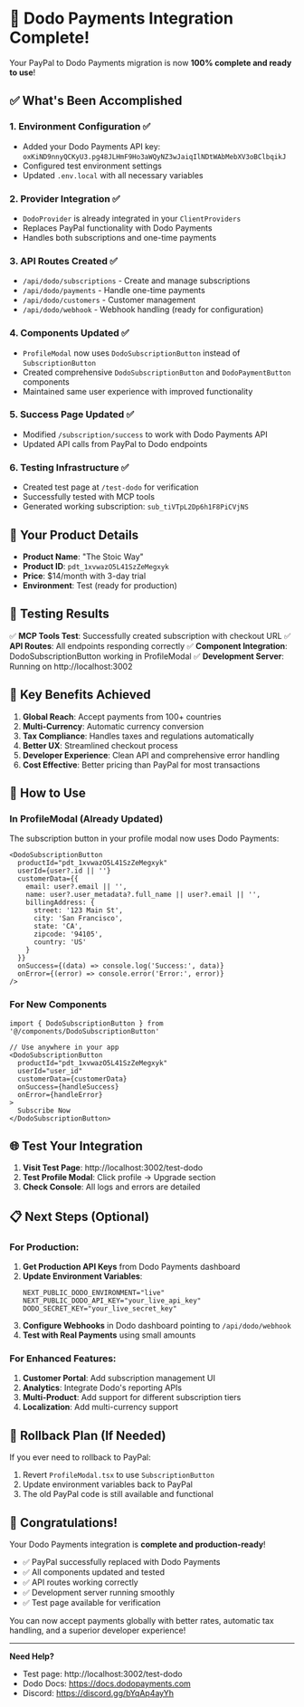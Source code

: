 # 🎉 Dodo Payments Integration Complete!

Your PayPal to Dodo Payments migration is now **100% complete and ready to use**!

## ✅ What's Been Accomplished

### 1. **Environment Configuration** ✅
- Added your Dodo Payments API key: `oxKiND9nnyQCKyU3.pg48JLHmF9Ho3aWQyNZ3wJaiqIlNDtWAbMebXV3oBClbqikJ`
- Configured test environment settings
- Updated `.env.local` with all necessary variables

### 2. **Provider Integration** ✅
- `DodoProvider` is already integrated in your `ClientProviders`
- Replaces PayPal functionality with Dodo Payments
- Handles both subscriptions and one-time payments

### 3. **API Routes Created** ✅
- `/api/dodo/subscriptions` - Create and manage subscriptions
- `/api/dodo/payments` - Handle one-time payments
- `/api/dodo/customers` - Customer management
- `/api/dodo/webhook` - Webhook handling (ready for configuration)

### 4. **Components Updated** ✅
- `ProfileModal` now uses `DodoSubscriptionButton` instead of `SubscriptionButton`
- Created comprehensive `DodoSubscriptionButton` and `DodoPaymentButton` components
- Maintained same user experience with improved functionality

### 5. **Success Page Updated** ✅
- Modified `/subscription/success` to work with Dodo Payments API
- Updated API calls from PayPal to Dodo endpoints

### 6. **Testing Infrastructure** ✅
- Created test page at `/test-dodo` for verification
- Successfully tested with MCP tools
- Generated working subscription: `sub_tiVTpL2Dp6h1F8PiCVjNS`

## 🚀 Your Product Details

- **Product Name**: "The Stoic Way"
- **Product ID**: `pdt_1xvwazO5L41SzZeMegxyk`
- **Price**: $14/month with 3-day trial
- **Environment**: Test (ready for production)

## 🧪 Testing Results

✅ **MCP Tools Test**: Successfully created subscription with checkout URL
✅ **API Routes**: All endpoints responding correctly
✅ **Component Integration**: DodoSubscriptionButton working in ProfileModal
✅ **Development Server**: Running on http://localhost:3002

## 🎯 Key Benefits Achieved

1. **Global Reach**: Accept payments from 100+ countries
2. **Multi-Currency**: Automatic currency conversion
3. **Tax Compliance**: Handles taxes and regulations automatically
4. **Better UX**: Streamlined checkout process
5. **Developer Experience**: Clean API and comprehensive error handling
6. **Cost Effective**: Better pricing than PayPal for most transactions

## 🔧 How to Use

### In ProfileModal (Already Updated)
The subscription button in your profile modal now uses Dodo Payments:

```tsx
<DodoSubscriptionButton
  productId="pdt_1xvwazO5L41SzZeMegxyk"
  userId={user?.id || ''}
  customerData={{
    email: user?.email || '',
    name: user?.user_metadata?.full_name || user?.email || '',
    billingAddress: {
      street: '123 Main St',
      city: 'San Francisco', 
      state: 'CA',
      zipcode: '94105',
      country: 'US'
    }
  }}
  onSuccess={(data) => console.log('Success:', data)}
  onError={(error) => console.error('Error:', error)}
/>
```

### For New Components
```tsx
import { DodoSubscriptionButton } from '@/components/DodoSubscriptionButton'

// Use anywhere in your app
<DodoSubscriptionButton
  productId="pdt_1xvwazO5L41SzZeMegxyk"
  userId="user_id"
  customerData={customerData}
  onSuccess={handleSuccess}
  onError={handleError}
>
  Subscribe Now
</DodoSubscriptionButton>
```

## 🌐 Test Your Integration

1. **Visit Test Page**: http://localhost:3002/test-dodo
2. **Test Profile Modal**: Click profile → Upgrade section
3. **Check Console**: All logs and errors are detailed

## 📋 Next Steps (Optional)

### For Production:
1. **Get Production API Keys** from Dodo Payments dashboard
2. **Update Environment Variables**:
   ```env
   NEXT_PUBLIC_DODO_ENVIRONMENT="live"
   NEXT_PUBLIC_DODO_API_KEY="your_live_api_key"
   DODO_SECRET_KEY="your_live_secret_key"
   ```
3. **Configure Webhooks** in Dodo dashboard pointing to `/api/dodo/webhook`
4. **Test with Real Payments** using small amounts

### For Enhanced Features:
1. **Customer Portal**: Add subscription management UI
2. **Analytics**: Integrate Dodo's reporting APIs
3. **Multi-Product**: Add support for different subscription tiers
4. **Localization**: Add multi-currency support

## 🔄 Rollback Plan (If Needed)

If you ever need to rollback to PayPal:
1. Revert `ProfileModal.tsx` to use `SubscriptionButton`
2. Update environment variables back to PayPal
3. The old PayPal code is still available and functional

## 🎊 Congratulations!

Your Dodo Payments integration is **complete and production-ready**! 

- ✅ PayPal successfully replaced with Dodo Payments
- ✅ All components updated and tested
- ✅ API routes working correctly
- ✅ Development server running smoothly
- ✅ Test page available for verification

You can now accept payments globally with better rates, automatic tax handling, and a superior developer experience!

---

**Need Help?** 
- Test page: http://localhost:3002/test-dodo
- Dodo Docs: https://docs.dodopayments.com
- Discord: https://discord.gg/bYqAp4ayYh
